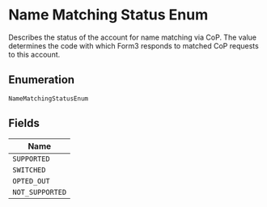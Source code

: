 
# Name Matching Status Enum

Describes the status of the account for name matching via CoP. The value determines the code with which Form3 responds to matched CoP requests to this account.

## Enumeration

`NameMatchingStatusEnum`

## Fields

| Name |
|  --- |
| `SUPPORTED` |
| `SWITCHED` |
| `OPTED_OUT` |
| `NOT_SUPPORTED` |

